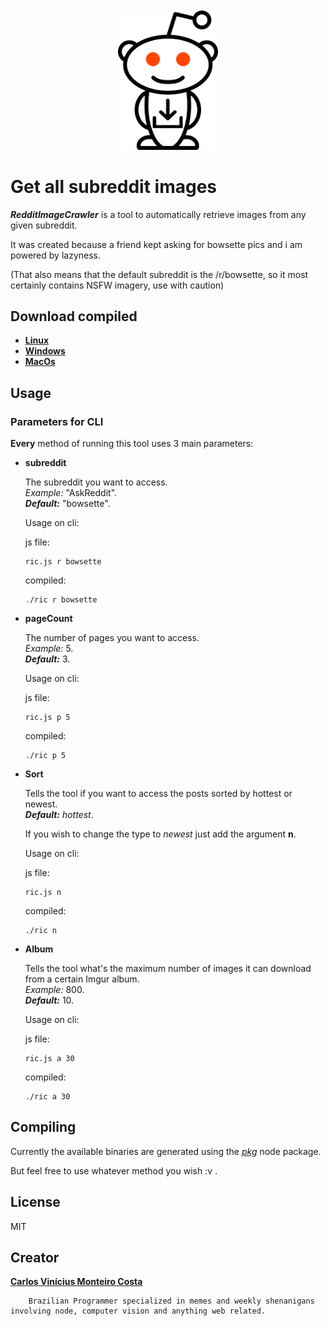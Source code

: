 <div align="center">
	<br>
	<br>
	<img width="160" src="media/logo.png" alt="RedditImageCrawler">
	<br>

</div>

# Get all subreddit images

***RedditImageCrawler*** is a tool to automatically retrieve images from any given subreddit.

It was created because a friend kept asking for bowsette pics and i am powered by lazyness.

(That also means that the default subreddit is the /r/bowsette, so it most certainly contains NSFW imagery, use with caution)



## Download compiled

- [**Linux**](https://github.com/Cvmcosta/RedditImageCrawler/raw/master/ric-linux)
- [**Windows**](https://github.com/Cvmcosta/RedditImageCrawler/raw/master/ric-win.exe)  
- [**MacOs**](https://github.com/Cvmcosta/RedditImageCrawler/raw/master/ric-macos)

## Usage


### Parameters for CLI

**Every** method of running this tool uses 3 main parameters:

- **subreddit** 
    
    The subreddit you want to access.  
    *Example:* "AskReddit".    
    ***Default:*** "bowsette".  
      
    Usage on cli:  

    js file:    
    ``` 
    ric.js r bowsette
    ```

    compiled:    
    ``` 
    ./ric r bowsette
    ```
- **pageCount** 
    
    The number of pages you want to access.  
    *Example:* 5.  
    ***Default:*** 3.  

    Usage on cli:  

    js file:    
    ``` 
    ric.js p 5
    ```

    compiled:    
    ``` 
    ./ric p 5
    ```
- **Sort** 
    
    Tells the tool if you want to access the posts sorted by hottest or newest.  
    ***Default:*** *hottest*.  

    If you wish to change the type to *newest* just add the argument **n**.

    Usage on cli:  

    js file:    
    ``` 
    ric.js n
    ```

    compiled:    
    ``` 
    ./ric n
    ```
- **Album** 
    
    Tells the tool what's the maximum number of images it can download from a certain Imgur album.  
    *Example:* 800.  
    ***Default:*** 10.  



    Usage on cli:  

    js file:    
    ``` 
    ric.js a 30
    ```

    compiled:    
    ``` 
    ./ric a 30
    ```
    

## Compiling

Currently the available binaries are generated using the [*pkg*](https://www.npmjs.com/package/pkg) node package.

But feel free to use whatever method you wish :v .

## License

MIT


## Creator
[**Carlos Vinícius Monteiro Costa**](https://github.com/Cvmcosta)  

        Brazilian Programmer specialized in memes and weekly shenanigans involving node, computer vision and anything web related.